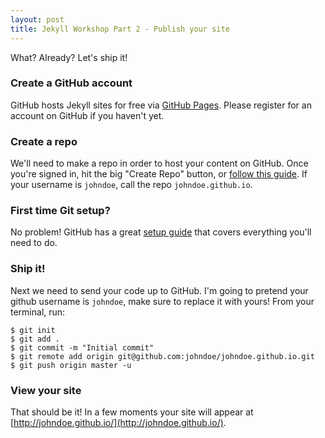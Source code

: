 ```yaml
---
layout: post
title: Jekyll Workshop Part 2 - Publish your site
---
```


What? Already? Let's ship it!

### Create a GitHub account

GitHub hosts Jekyll sites for free via [GitHub Pages](http://pages.github.com). Please register for an account on GitHub if you haven't yet.

### Create a repo

We'll need to make a repo in order to host your content on GitHub. Once you're signed in, hit the big "Create Repo" button, or [follow this guide](https://help.github.com/articles/create-a-repo). If your username is `johndoe`, call the repo `johndoe.github.io`.

### First time Git setup?

No problem! GitHub has a great [setup guide](https://help.github.com/articles/set-up-git) that covers everything you'll need to do.

### Ship it!

Next we need to send your code up to GitHub. I'm going to pretend your github username is `johndoe`, make sure to replace it with yours! From your terminal, run:

    $ git init
    $ git add .
    $ git commit -m "Initial commit"
    $ git remote add origin git@github.com:johndoe/johndoe.github.io.git
    $ git push origin master -u

### View your site

That should be it! In a few moments your site will appear at [http://johndoe.github.io/](http://johndoe.github.io/).
